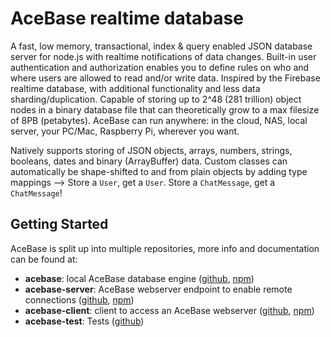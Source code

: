 # AceBase realtime database

A fast, low memory, transactional, index & query enabled JSON database server for node.js with realtime notifications of data changes. Built-in user authentication and authorization enables you to define rules on who and where users are allowed to read and/or write data. Inspired by the Firebase realtime database, with additional functionality and less data sharding/duplication. Capable of storing up to 2^48 (281 trillion) object nodes in a binary database file that can theoretically grow to a max filesize of 8PB (petabytes). AceBase can run anywhere: in the cloud, NAS, local server, your PC/Mac, Raspberry Pi, wherever you want. 

Natively supports storing of JSON objects, arrays, numbers, strings, booleans, dates and binary (ArrayBuffer) data. Custom classes can automatically be shape-shifted to and from plain objects by adding type mappings --> Store a ```User```, get a ```User```. Store a ```ChatMessage```, get a ```ChatMessage```!

## Getting Started

AceBase is split up into multiple repositories, more info and documentation can be found at:
* **acebase**: local AceBase database engine ([github](https://github.com/appy-one/acebase-core), [npm](https://www.npmjs.com/package/acebase))
* **acebase-server**: AceBase webserver endpoint to enable remote connections ([github](https://github.com/appy-one/acebase-server), [npm](https://www.npmjs.com/package/acebase-server))
* **acebase-client**: client to access an AceBase webserver ([github](https://github.com/appy-one/acebase-client), [npm](https://www.npmjs.com/package/acebase-client))
* **acebase-test**: Tests ([github](https://github.com/appy-one/acebase-test))